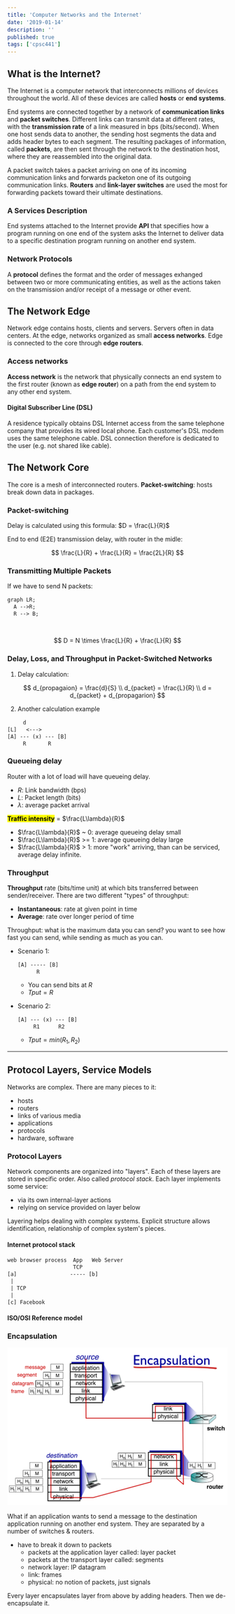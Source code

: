 ```yaml
---
title: 'Computer Networks and the Internet'
date: '2019-01-14'
description: ''
published: true
tags: ['cpsc441']
---
```


## What is the Internet?

The Internet is a computer network that interconnects millions of devices throughout the world. All of these devices are called **hosts** or **end systems**.

End systems are connected together by a network of **communication links** and **packet switches**. Different links can transmit data at different rates, with the **transmission rate** of a link measured in bps (bits/second). When one host sends data to another, the sending host segments the data and adds header bytes to each segment. The resulting packages of information, called **packets**, are then sent through the network to the destination host, where they are reassembled into the original data.

A packet switch takes a packet arriving on one of its incoming communication links and forwards packeton one of its outgoing communication links. **Routers** and **link-layer switches** are used the most for forwarding packets toward their ultimate destinations.

### A Services Description

End systems attached to the Internet provide **API** that specifies how a program running on one end of the system asks the Internet to deliver data to a specific destination program running on another end system.

### Network Protocols

A **protocol** defines the format and the order of messages exhanged between two or more communicating entities, as well as the actions taken on the transmission and/or receipt of a message or other event.

## The Network Edge

Network edge contains hosts, clients and servers. Servers often in data centers. At the edge, networks organized as small **access networks**. Edge is connected to the core through **edge routers**.

### Access networks

**Access network** is the network that physically connects an end system to the first router (known as **edge router**) on a path from the end system to any other end system.

#### Digital Subscriber Line (DSL)

A residence typically obtains DSL Internet access from the same telephone company that provides its wired local phone. Each customer's DSL modem uses the same telephone cable. DSL connection therefore is dedicated to the user (e.g. not shared like cable).

## The Network Core

The core is a mesh of interconnected routers. **Packet-switching**: hosts break down data in packages.

### Packet-switching

Delay is calculated using this formula: $D = \frac{L}{R}$

End to end (E2E) transmission delay, with router in the midle:

$$
\frac{L}{R} + \frac{L}{R} = \frac{2L}{R}
$$

### Transmitting Multiple Packets

If we have to send N packets:

```mermaid-svg
graph LR;
  A -->R;
  R --> B;
```

<br/>

$$
D = N \times \frac{L}{R} + \frac{L}{R}
$$

### Delay, Loss, and Throughput in Packet-Switched Networks

1. Delay calculation:

$$
d_{propagaion} = \frac{d}{S} \\
d_{packet} = \frac{L}{R} \\
d = d_{packet} + d_{propagarion}
$$

2. Another calculation example

```
     d
[L]   <--->
[A] --- (x) --- [B]
     R       R

```

### Queueing delay

Router with a lot of load will have queueing delay.

- $R$: Link bandwidth (bps)
- $L$: Packet length (bits)
- $\lambda$: average packet arrival

<mark>**Traffic intensity**</mark> = $\frac{L\lambda}{R}$

- $\frac{L\lambda}{R}$ ~ 0: average queueing delay small
- $\frac{L\lambda}{R}$ >= 1: average queueing delay large
- $\frac{L\lambda}{R}$ > 1: more "work" arriving, than can be serviced, average delay infinite.

### Throughput

**Throughput** rate (bits/time unit) at which bits transferred between sender/receiver. There are two different "types" of throughput:

- **Instantaneous**: rate at given point in time
- **Average**: rate over longer period of time

Throughput: what is the maximum data you can send? you want to see how fast you can send, while sending as much as you can.

- Scenario 1:

  ```
  [A] ----- [B]
        R
  ```

  - You can send bits at $R$
  - $Tput = R$

- Scenario 2:

  ```
  [A] --- (x) --- [B]
       R1      R2
  ```

  - $Tput = min(R_1, R_2)$

---

## Protocol Layers, Service Models

Networks are complex. There are many pieces to it:

- hosts
- routers
- links of various media
- applications
- protocols
- hardware, software

### Protocol Layers

Network components are organized into "layers". Each of these layers are stored in specific order. Also called _protocol stack_. Each layer implements some service:

- via its own internal-layer actions
- relying on service provided on layer below

Layering helps dealing with complex systems. Explicit structure allows identification, relationship of complex system's pieces.

<!-- finish -->

#### Internet protocol stack

```
web browser process  App   Web Server
                     TCP
[a]                 ----- [b]
 |
 | TCP
 |
[c] Facebook
```

#### ISO/OSI Reference model

### Encapsulation

![Encapsulation](lec1-encapsulation.png)

What if an application wants to send a message to the destination application running on another end system. They are separated by a number of switches & routers.

- have to break it down to packets
  - packets at the application layer called: layer packet
  - packets at the transport layer called: segments
  - network layer: IP datagram
  - link: frames
  - physical: no notion of packets, just signals

Every layer encapsulates layer from above by adding headers. Then we de-encapsulate it.
